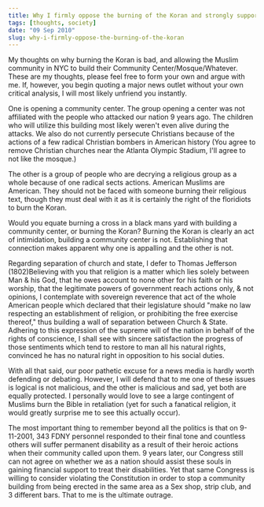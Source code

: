 ```yaml
---
title: Why I firmly oppose the burning of the Koran and strongly support the NYC Mosque
tags: [thoughts, society]
date: "09 Sep 2010"
slug: why-i-firmly-oppose-the-burning-of-the-koran
---
```

My thoughts on why burning the Koran is bad, and allowing the Muslim community in NYC to build their Community Center/Mosque/Whatever. These are my thoughts, please feel free to form your own and argue with me. If, however, you begin quoting a major news outlet without your own critical analysis, I will most likely unfriend you instantly.

One is opening a community center. The group opening a center was not affiliated with the people who attacked our nation 9 years ago. The children who will utilize this building most likely weren't even alive during the attacks. We also do not currently persecute Christians because of the actions of a few radical Christian bombers in American history (You agree to remove Christian churches near the Atlanta Olympic Stadium, I'll agree to not like the mosque.)

The other is a group of people who are decrying a religious group as a whole because of one radical sects actions. American Muslims are American. They should not be faced with someone burning their religious text, though they must deal with it as it is certainly the right of the floridiots to burn the Koran.

Would you equate burning a cross in a black mans yard with building a community center, or burning the Koran? Burning the Koran is clearly an act of intimidation, building a community center is not. Establishing that connection makes apparent why one is appalling and the other is not.

Regarding separation of church and state, I defer to Thomas Jefferson (1802)Believing with you that religion is a matter which lies solely between Man & his God, that he owes account to none other for his faith or his worship, that the legitimate powers of government reach actions only, & not opinions, I contemplate with sovereign reverence that act of the whole American people which declared that their legislature should "make no law respecting an establishment of religion, or prohibiting the free exercise thereof," thus building a wall of separation between Church & State. Adhering to this expression of the supreme will of the nation in behalf of the rights of conscience, I shall see with sincere satisfaction the progress of those sentiments which tend to restore to man all his natural rights, convinced he has no natural right in opposition to his social duties.

With all that said, our poor pathetic excuse for a news media is hardly worth defending or debating. However, I will defend that to me one of these issues is logical is not malicious, and the other is malicious and sad, yet both are equally protected. I personally would love to see a large contingent of Muslims burn the Bible in retaliation (yet for such a fanatical religion, it would greatly surprise me to see this actually occur).

The most important thing to remember beyond all the politics is that on 9-11-2001, 343 FDNY personnel responded to their final tone and countless others will suffer permanent disability as a result of their heroic actions when their community called upon them. 9 years later, our Congress still can not agree on whether we as a nation should assist these souls in gaining financial support to treat their disabilities. Yet that same Congress is willing to consider violating the Constitution in order to stop a community building from being erected in the same area as a Sex shop, strip club, and 3 different bars. That to me is the ultimate outrage. </soapbox>
